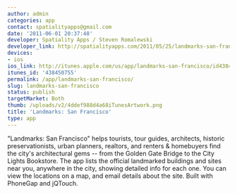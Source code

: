 ```yaml
---
author: admin
categories: app
contact: spatialityapps@gmail.com
date: '2011-06-01 20:37:48'
developer: Spatiality Apps / Steven Romalewski
developer_link: http://spatialityapps.com/2011/05/25/landmarks-san-francisco-for-the-iphone/
devices: 
- ios
ios_link: http://itunes.apple.com/us/app/landmarks-san-francisco/id438450755?mt=8
itunes_id: '438450755'
permalink: /app/landmarks-san-francisco/
slug: landmarks-san-francisco
status: publish
targetMarket: Both
thumb: /uploads/v2/4ddef988d4a68iTunesArtwork.png
title: 'Landmarks: San Francisco'
type: app
---
```


"Landmarks: San Francisco" helps tourists, tour guides, architects, historic preservationists, urban planners, realtors, and renters &amp; homebuyers find the city's architectural gems -- from the Golden Gate Bridge to the City Lights Bookstore.  The app lists the official landmarked buildings and sites near you, anywhere in the city, showing detailed info for each one. You can view the locations on a map, and email details about the site. Built with PhoneGap and jQTouch.